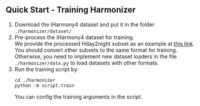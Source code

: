 ## Quick Start - Training Harmonizer


1. Download the iHarmony4 dataset and put it in the folder `./harmonizer/dataset/`
2. Pre-process the iHarmony4 dataset for training.  
We provide the processed Hday2night subset as an example at [this link](https://drive.google.com/drive/folders/1HtrmUlFsT1yIfJ2JkGWwAwFDlv8StD6e?usp=sharing).
You should convert other subsets to the same format for training. 
Otherwise, you need to implement new dataset loaders in the file `./harmonizer/data.py` to load datasets with other formats.
3. Run the training script by:
    ```
    cd ./harmonizer
    python -m script.train
    ```
    You can config the training arguments in the script.